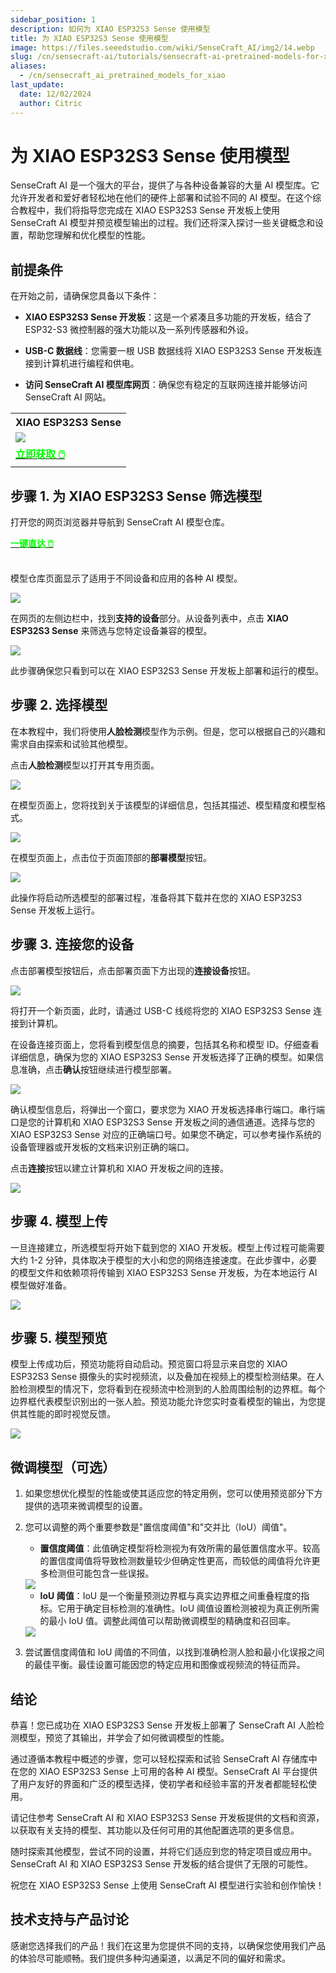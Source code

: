 ```yaml
---
sidebar_position: 1
description: 如何为 XIAO ESP32S3 Sense 使用模型
title: 为 XIAO ESP32S3 Sense 使用模型
image: https://files.seeedstudio.com/wiki/SenseCraft_AI/img2/14.webp
slug: /cn/sensecraft-ai/tutorials/sensecraft-ai-pretrained-models-for-xiao
aliases:
  - /cn/sensecraft_ai_pretrained_models_for_xiao
last_update:
  date: 12/02/2024
  author: Citric
---
```


# 为 XIAO ESP32S3 Sense 使用模型

SenseCraft AI 是一个强大的平台，提供了与各种设备兼容的大量 AI 模型库。它允许开发者和爱好者轻松地在他们的硬件上部署和试验不同的 AI 模型。在这个综合教程中，我们将指导您完成在 XIAO ESP32S3 Sense 开发板上使用 SenseCraft AI 模型并预览模型输出的过程。我们还将深入探讨一些关键概念和设置，帮助您理解和优化模型的性能。

## 前提条件

在开始之前，请确保您具备以下条件：

- **XIAO ESP32S3 Sense 开发板**：这是一个紧凑且多功能的开发板，结合了 ESP32-S3 微控制器的强大功能以及一系列传感器和外设。

- **USB-C 数据线**：您需要一根 USB 数据线将 XIAO ESP32S3 Sense 开发板连接到计算机进行编程和供电。

- **访问 SenseCraft AI 模型库网页**：确保您有稳定的互联网连接并能够访问 SenseCraft AI 网站。

<div class="table-center">
  <table align="center">
    <tr>
      <th>XIAO ESP32S3 Sense</th>
    </tr>
    <tr>
      <td><div style={{textAlign:'center'}}><img src="https://files.seeedstudio.com/wiki/SeeedStudio-XIAO-ESP32S3/img/xiaoesp32s3sense.jpg" style={{width:250, height:'auto'}}/></div></td>
    </tr>
    <tr>
      <td><div class="get_one_now_container" style={{textAlign: 'center'}}>
        <a class="get_one_now_item" href="https://www.seeedstudio.com/XIAO-ESP32S3-Sense-p-5639.html" target="_blank">
        <strong><span><font color={'FFFFFF'} size={"4"}> 立即获取 🖱️</font></span></strong>
        </a>
      </div></td>
    </tr>
  </table>
</div>

## 步骤 1. 为 XIAO ESP32S3 Sense 筛选模型

打开您的网页浏览器并导航到 SenseCraft AI 模型仓库。

<div class="get_one_now_container" style={{textAlign: 'center'}}>
    <a class="get_one_now_item" href="https://sensecraft.seeed.cc/ai/#/model" target="_blank" rel="noopener noreferrer">
            <strong><span><font color={'FFFFFF'} size={"4"}>一键直达 🖱️</font></span></strong>
    </a>
</div><br />

模型仓库页面显示了适用于不同设备和应用的各种 AI 模型。

<div style={{textAlign:'center'}}><img src="https://files.seeedstudio.com/wiki/SenseCraft_AI/img2/13.png" style={{width:1000, height:'auto'}}/></div>

在网页的左侧边栏中，找到**支持的设备**部分。从设备列表中，点击 **XIAO ESP32S3 Sense** 来筛选与您特定设备兼容的模型。

<div style={{textAlign:'center'}}><img src="https://files.seeedstudio.com/wiki/SenseCraft_AI/img2/14.png" style={{width:1000, height:'auto'}}/></div>

此步骤确保您只看到可以在 XIAO ESP32S3 Sense 开发板上部署和运行的模型。

## 步骤 2. 选择模型

在本教程中，我们将使用**人脸检测**模型作为示例。但是，您可以根据自己的兴趣和需求自由探索和试验其他模型。

点击**人脸检测**模型以打开其专用页面。

<div style={{textAlign:'center'}}><img src="https://files.seeedstudio.com/wiki/SenseCraft_AI/img2/15.png" style={{width:1000, height:'auto'}}/></div>

在模型页面上，您将找到关于该模型的详细信息，包括其描述、模型精度和模型格式。

<div style={{textAlign:'center'}}><img src="https://files.seeedstudio.com/wiki/SenseCraft_AI/img2/16.png" style={{width:1000, height:'auto'}}/></div>

在模型页面上，点击位于页面顶部的**部署模型**按钮。

<div style={{textAlign:'center'}}><img src="https://files.seeedstudio.com/wiki/SenseCraft_AI/img2/17.png" style={{width:1000, height:'auto'}}/></div>

此操作将启动所选模型的部署过程，准备将其下载并在您的 XIAO ESP32S3 Sense 开发板上运行。

## 步骤 3. 连接您的设备

点击部署模型按钮后，点击部署页面下方出现的**连接设备**按钮。

<div style={{textAlign:'center'}}><img src="https://files.seeedstudio.com/wiki/SenseCraft_AI/img2/18.png" style={{width:1000, height:'auto'}}/></div>

将打开一个新页面，此时，请通过 USB-C 线缆将您的 XIAO ESP32S3 Sense 连接到计算机。

在设备连接页面上，您将看到模型信息的摘要，包括其名称和模型 ID。仔细查看详细信息，确保为您的 XIAO ESP32S3 Sense 开发板选择了正确的模型。如果信息准确，点击**确认**按钮继续进行模型部署。

<div style={{textAlign:'center'}}><img src="https://files.seeedstudio.com/wiki/SenseCraft_AI/img2/19.png" style={{width:1000, height:'auto'}}/></div>

确认模型信息后，将弹出一个窗口，要求您为 XIAO 开发板选择串行端口。串行端口是您的计算机和 XIAO ESP32S3 Sense 开发板之间的通信通道。选择与您的 XIAO ESP32S3 Sense 对应的正确端口号。如果您不确定，可以参考操作系统的设备管理器或开发板的文档来识别正确的端口。

点击**连接**按钮以建立计算机和 XIAO 开发板之间的连接。

<div style={{textAlign:'center'}}><img src="https://files.seeedstudio.com/wiki/SenseCraft_AI/img2/20.png" style={{width:1000, height:'auto'}}/></div>

## 步骤 4. 模型上传

一旦连接建立，所选模型将开始下载到您的 XIAO 开发板。模型上传过程可能需要大约 1-2 分钟，具体取决于模型的大小和您的网络连接速度。在此步骤中，必要的模型文件和依赖项将传输到 XIAO ESP32S3 Sense 开发板，为在本地运行 AI 模型做好准备。

<div style={{textAlign:'center'}}><img src="https://files.seeedstudio.com/wiki/SenseCraft_AI/img2/21.png" style={{width:1000, height:'auto'}}/></div>

## 步骤 5. 模型预览

模型上传成功后，预览功能将自动启动。预览窗口将显示来自您的 XIAO ESP32S3 Sense 摄像头的实时视频流，以及叠加在视频上的模型检测结果。在人脸检测模型的情况下，您将看到在视频流中检测到的人脸周围绘制的边界框。每个边界框代表模型识别出的一张人脸。预览功能允许您实时查看模型的输出，为您提供其性能的即时视觉反馈。

<div style={{textAlign:'center'}}><img src="https://files.seeedstudio.com/wiki/SenseCraft_AI/img2/22.png" style={{width:1000, height:'auto'}}/></div>

## 微调模型（可选）

1. 如果您想优化模型的性能或使其适应您的特定用例，您可以使用预览部分下方提供的选项来微调模型的设置。

2. 您可以调整的两个重要参数是"置信度阈值"和"交并比（IoU）阈值"。

   - **置信度阈值**：此值确定模型将检测视为有效所需的最低置信度水平。较高的置信度阈值将导致检测数量较少但确定性更高，而较低的阈值将允许更多检测但可能包含一些误报。

   <div style={{textAlign:'center'}}><img src="https://files.seeedstudio.com/wiki/grove-vision-ai-v2/confi.gif" style={{width:600, height:'auto'}}/></div>

   - **IoU 阈值**：IoU 是一个衡量预测边界框与真实边界框之间重叠程度的指标。它用于确定目标检测的准确性。IoU 阈值设置检测被视为真正例所需的最小 IoU 值。调整此阈值可以帮助微调模型的精确度和召回率。

   <div style={{textAlign:'center'}}><img src="https://files.seeedstudio.com/wiki/grove-vision-ai-v2/iou.gif" style={{width:600, height:'auto'}}/></div>

3. 尝试置信度阈值和 IoU 阈值的不同值，以找到准确检测人脸和最小化误报之间的最佳平衡。最佳设置可能因您的特定应用和图像或视频流的特征而异。

## 结论

恭喜！您已成功在 XIAO ESP32S3 Sense 开发板上部署了 SenseCraft AI 人脸检测模型，预览了其输出，并学会了如何微调模型的性能。

通过遵循本教程中概述的步骤，您可以轻松探索和试验 SenseCraft AI 存储库中在您的 XIAO ESP32S3 Sense 上可用的各种 AI 模型。SenseCraft AI 平台提供了用户友好的界面和广泛的模型选择，使初学者和经验丰富的开发者都能轻松使用。

请记住参考 SenseCraft AI 和 XIAO ESP32S3 Sense 开发板提供的文档和资源，以获取有关支持的模型、其功能以及任何可用的其他配置选项的更多信息。

随时探索其他模型，尝试不同的设置，并将它们适应到您的特定项目或应用中。SenseCraft AI 和 XIAO ESP32S3 Sense 开发板的结合提供了无限的可能性。

祝您在 XIAO ESP32S3 Sense 上使用 SenseCraft AI 模型进行实验和创作愉快！

## 技术支持与产品讨论

感谢您选择我们的产品！我们在这里为您提供不同的支持，以确保您使用我们产品的体验尽可能顺畅。我们提供多种沟通渠道，以满足不同的偏好和需求。

<div class="button_tech_support_container">
<a href="https://discord.com/invite/QqMgVwHT3X" class="button_tech_support_sensecap"></a>
<a href="https://support.sensecapmx.com/portal/en/home" class="button_tech_support_sensecap3"></a>
</div>

<div class="button_tech_support_container">
<a href="mailto:support@sensecapmx.com" class="button_tech_support_sensecap2"></a>
<a href="https://github.com/Seeed-Studio/wiki-documents/discussions/69" class="button_discussion"></a>
</div>
